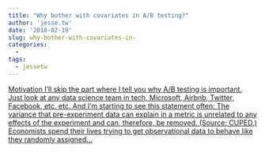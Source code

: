 ```yaml
---
title: "Why bother with covariates in A/B testing?"
author: 'jesse.tw'
date: '2018-02-19'
slug: why-bother-with-covariates-in-
categories:
  - 
tags:
  - jessetw
---
```


[Motivation I’ll skip the part where I tell you why A/B testing is important. Just look at any data science team in tech, Microsoft, Airbnb, Twitter, Facebook, etc. etc. And I’m starting to see this statement often: The variance that pre-experiment data can explain in a metric is unrelated to any effects of the experiment and can, therefore, be removed. (Source: CUPED.) Economists spend their lives trying to get observational data to behave like they randomly assigned...<click to read more>](https://jesse.tw/post/why-bother-with-covariates-in-ab-testing/)

